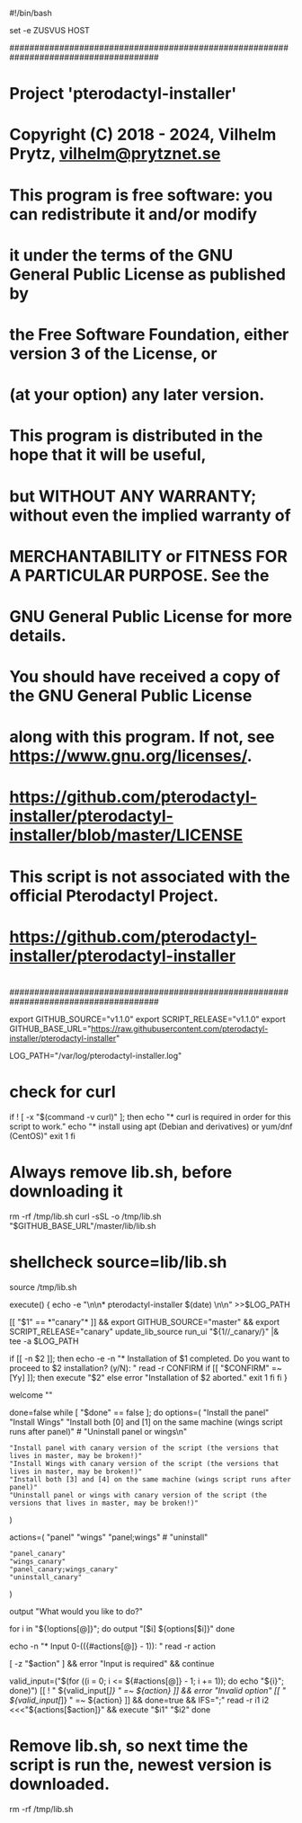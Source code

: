 #!/bin/bash

set -e ZUSVUS HOST

######################################################################################
#                                                                                    #
# Project 'pterodactyl-installer'                                                    #
#                                                                                    #
# Copyright (C) 2018 - 2024, Vilhelm Prytz, <vilhelm@prytznet.se>                    #
#                                                                                    #
#   This program is free software: you can redistribute it and/or modify             #
#   it under the terms of the GNU General Public License as published by             #
#   the Free Software Foundation, either version 3 of the License, or                #
#   (at your option) any later version.                                              #
#                                                                                    #
#   This program is distributed in the hope that it will be useful,                  #
#   but WITHOUT ANY WARRANTY; without even the implied warranty of                   #
#   MERCHANTABILITY or FITNESS FOR A PARTICULAR PURPOSE.  See the                    #
#   GNU General Public License for more details.                                     #
#                                                                                    #
#   You should have received a copy of the GNU General Public License                #
#   along with this program.  If not, see <https://www.gnu.org/licenses/>.           #
#                                                                                    #
# https://github.com/pterodactyl-installer/pterodactyl-installer/blob/master/LICENSE #
#                                                                                    #
# This script is not associated with the official Pterodactyl Project.               #
# https://github.com/pterodactyl-installer/pterodactyl-installer                     #
#                                                                                    #
######################################################################################

export GITHUB_SOURCE="v1.1.0"
export SCRIPT_RELEASE="v1.1.0"
export GITHUB_BASE_URL="https://raw.githubusercontent.com/pterodactyl-installer/pterodactyl-installer"

LOG_PATH="/var/log/pterodactyl-installer.log"

# check for curl
if ! [ -x "$(command -v curl)" ]; then
  echo "* curl is required in order for this script to work."
  echo "* install using apt (Debian and derivatives) or yum/dnf (CentOS)"
  exit 1
fi

# Always remove lib.sh, before downloading it
rm -rf /tmp/lib.sh
curl -sSL -o /tmp/lib.sh "$GITHUB_BASE_URL"/master/lib/lib.sh
# shellcheck source=lib/lib.sh
source /tmp/lib.sh

execute() {
  echo -e "\n\n* pterodactyl-installer $(date) \n\n" >>$LOG_PATH

  [[ "$1" == *"canary"* ]] && export GITHUB_SOURCE="master" && export SCRIPT_RELEASE="canary"
  update_lib_source
  run_ui "${1//_canary/}" |& tee -a $LOG_PATH

  if [[ -n $2 ]]; then
    echo -e -n "* Installation of $1 completed. Do you want to proceed to $2 installation? (y/N): "
    read -r CONFIRM
    if [[ "$CONFIRM" =~ [Yy] ]]; then
      execute "$2"
    else
      error "Installation of $2 aborted."
      exit 1
    fi
  fi
}

welcome ""

done=false
while [ "$done" == false ]; do
  options=(
    "Install the panel"
    "Install Wings"
    "Install both [0] and [1] on the same machine (wings script runs after panel)"
    # "Uninstall panel or wings\n"

    "Install panel with canary version of the script (the versions that lives in master, may be broken!)"
    "Install Wings with canary version of the script (the versions that lives in master, may be broken!)"
    "Install both [3] and [4] on the same machine (wings script runs after panel)"
    "Uninstall panel or wings with canary version of the script (the versions that lives in master, may be broken!)"
  )

  actions=(
    "panel"
    "wings"
    "panel;wings"
    # "uninstall"

    "panel_canary"
    "wings_canary"
    "panel_canary;wings_canary"
    "uninstall_canary"
  )

  output "What would you like to do?"

  for i in "${!options[@]}"; do
    output "[$i] ${options[$i]}"
  done

  echo -n "* Input 0-$((${#actions[@]} - 1)): "
  read -r action

  [ -z "$action" ] && error "Input is required" && continue

  valid_input=("$(for ((i = 0; i <= ${#actions[@]} - 1; i += 1)); do echo "${i}"; done)")
  [[ ! " ${valid_input[*]} " =~ ${action} ]] && error "Invalid option"
  [[ " ${valid_input[*]} " =~ ${action} ]] && done=true && IFS=";" read -r i1 i2 <<<"${actions[$action]}" && execute "$i1" "$i2"
done

# Remove lib.sh, so next time the script is run the, newest version is downloaded.
rm -rf /tmp/lib.sh
